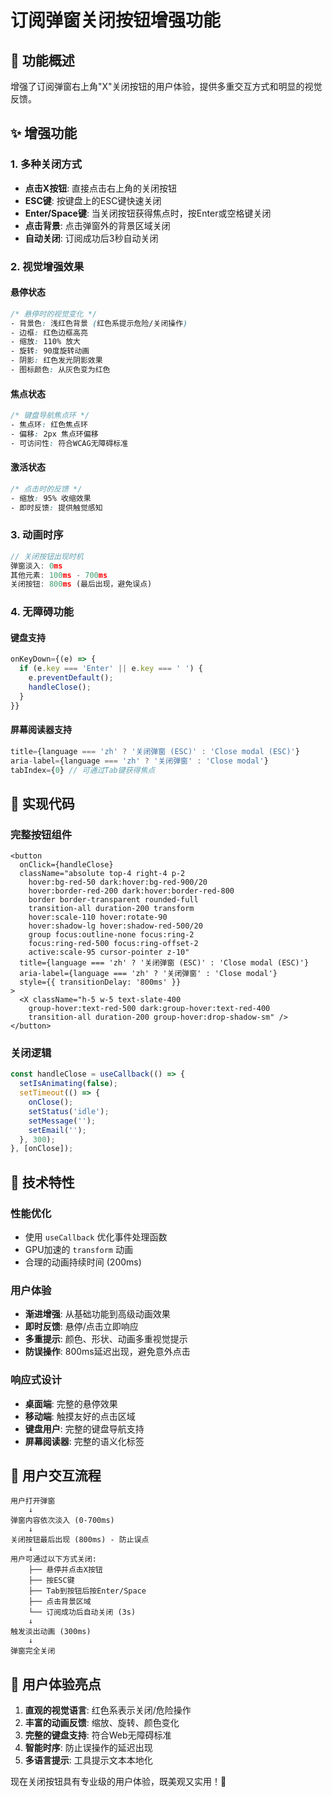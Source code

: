 # 订阅弹窗关闭按钮增强功能

## 🎯 功能概述

增强了订阅弹窗右上角"X"关闭按钮的用户体验，提供多重交互方式和明显的视觉反馈。

## ✨ 增强功能

### 1. **多种关闭方式**
- **点击X按钮**: 直接点击右上角的关闭按钮
- **ESC键**: 按键盘上的ESC键快速关闭
- **Enter/Space键**: 当关闭按钮获得焦点时，按Enter或空格键关闭
- **点击背景**: 点击弹窗外的背景区域关闭
- **自动关闭**: 订阅成功后3秒自动关闭

### 2. **视觉增强效果**

#### 悬停状态
```css
/* 悬停时的视觉变化 */
- 背景色: 浅红色背景 (红色系提示危险/关闭操作)
- 边框: 红色边框高亮
- 缩放: 110% 放大
- 旋转: 90度旋转动画
- 阴影: 红色发光阴影效果
- 图标颜色: 从灰色变为红色
```

#### 焦点状态
```css
/* 键盘导航焦点环 */
- 焦点环: 红色焦点环
- 偏移: 2px 焦点环偏移
- 可访问性: 符合WCAG无障碍标准
```

#### 激活状态
```css
/* 点击时的反馈 */
- 缩放: 95% 收缩效果
- 即时反馈: 提供触觉感知
```

### 3. **动画时序**
```typescript
// 关闭按钮出现时机
弹窗淡入: 0ms
其他元素: 100ms - 700ms
关闭按钮: 800ms (最后出现，避免误点)
```

### 4. **无障碍功能**

#### 键盘支持
```typescript
onKeyDown={(e) => {
  if (e.key === 'Enter' || e.key === ' ') {
    e.preventDefault();
    handleClose();
  }
}}
```

#### 屏幕阅读器支持
```typescript
title={language === 'zh' ? '关闭弹窗 (ESC)' : 'Close modal (ESC)'}
aria-label={language === 'zh' ? '关闭弹窗' : 'Close modal'}
tabIndex={0} // 可通过Tab键获得焦点
```

## 🎨 实现代码

### 完整按钮组件
```tsx
<button
  onClick={handleClose}
  className="absolute top-4 right-4 p-2 
    hover:bg-red-50 dark:hover:bg-red-900/20 
    hover:border-red-200 dark:hover:border-red-800 
    border border-transparent rounded-full 
    transition-all duration-200 transform 
    hover:scale-110 hover:rotate-90 
    hover:shadow-lg hover:shadow-red-500/20 
    group focus:outline-none focus:ring-2 
    focus:ring-red-500 focus:ring-offset-2 
    active:scale-95 cursor-pointer z-10"
  title={language === 'zh' ? '关闭弹窗 (ESC)' : 'Close modal (ESC)'}
  aria-label={language === 'zh' ? '关闭弹窗' : 'Close modal'}
  style={{ transitionDelay: '800ms' }}
>
  <X className="h-5 w-5 text-slate-400 
    group-hover:text-red-500 dark:group-hover:text-red-400 
    transition-all duration-200 group-hover:drop-shadow-sm" />
</button>
```

### 关闭逻辑
```typescript
const handleClose = useCallback(() => {
  setIsAnimating(false);
  setTimeout(() => {
    onClose();
    setStatus('idle');
    setMessage('');
    setEmail('');
  }, 300);
}, [onClose]);
```

## 🔧 技术特性

### 性能优化
- 使用 `useCallback` 优化事件处理函数
- GPU加速的 `transform` 动画
- 合理的动画持续时间 (200ms)

### 用户体验
- **渐进增强**: 从基础功能到高级动画效果
- **即时反馈**: 悬停/点击立即响应
- **多重提示**: 颜色、形状、动画多重视觉提示
- **防误操作**: 800ms延迟出现，避免意外点击

### 响应式设计
- **桌面端**: 完整的悬停效果
- **移动端**: 触摸友好的点击区域
- **键盘用户**: 完整的键盘导航支持
- **屏幕阅读器**: 完整的语义化标签

## 🎯 用户交互流程

```
用户打开弹窗
    ↓
弹窗内容依次淡入 (0-700ms)
    ↓
关闭按钮最后出现 (800ms) - 防止误点
    ↓
用户可通过以下方式关闭:
    ├── 悬停并点击X按钮
    ├── 按ESC键
    ├── Tab到按钮后按Enter/Space
    ├── 点击背景区域
    └── 订阅成功后自动关闭 (3s)
    ↓
触发淡出动画 (300ms)
    ↓
弹窗完全关闭
```

## 🌟 用户体验亮点

1. **直观的视觉语言**: 红色系表示关闭/危险操作
2. **丰富的动画反馈**: 缩放、旋转、颜色变化
3. **完整的键盘支持**: 符合Web无障碍标准
4. **智能时序**: 防止误操作的延迟出现
5. **多语言提示**: 工具提示文本本地化

现在关闭按钮具有专业级的用户体验，既美观又实用！🎉